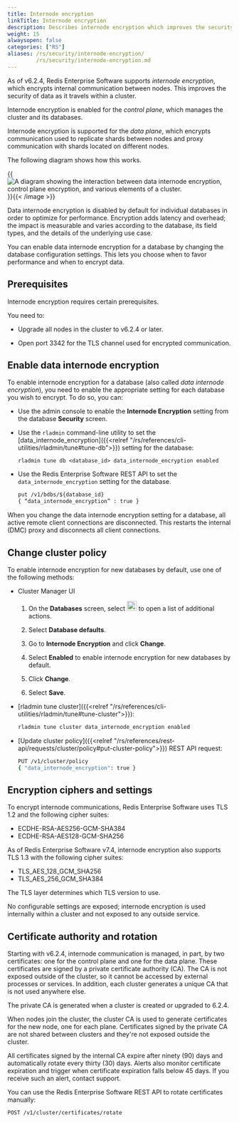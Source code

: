 ```yaml
---
title: Internode encryption
linkTitle: Internode encryption
description: Describes internode encryption which improves the security of data in transit. 
weight: 15
alwaysopen: false
categories: ["RS"]
aliases: /rs/security/internode-encryption/
         /rs/security/internode-encryption.md
---
```

As of v6.2.4, Redis Enterprise Software supports _internode encryption_, which encrypts internal communication between nodes. This improves the security of data as it travels within a cluster.

Internode encryption is enabled for the _control plane_, which manages the cluster and its databases.

Internode encryption is supported for the _data plane_, which encrypts communication used to replicate shards between nodes and proxy communication with shards located on different nodes.

The following diagram shows how this works.

{{<image filename="images/rs/internode-encryption.png" alt="A diagram showing the interaction between data internode encryption, control plane encryption, and various elements of a cluster." >}}{{< /image >}}

Data internode encryption is disabled by default for individual databases in order to optimize for performance.  Encryption adds latency and overhead; the impact is measurable and varies according to the database, its field types, and the details of the underlying use case. 

You can enable data internode encryption for a database by changing the database configuration settings.  This lets you choose when to favor performance and when to encrypt data.

## Prerequisites

Internode encryption requires certain prerequisites.  

You need to:

- Upgrade all nodes in the cluster to v6.2.4 or later.

- Open port 3342 for the TLS channel used for encrypted communication.


## Enable data internode encryption

To enable internode encryption for a database (also called _data internode encryption_), you need to enable the appropriate setting for each database you wish to encrypt.  To do so, you can:

- Use the admin console to enable the **Internode Encryption** setting from the database **Security** screen.

-  Use the `rladmin` command-line utility to set the [data_internode_encryption]({{<relref "/rs/references/cli-utilities/rladmin/tune#tune-db">}}) setting for the database:

    ``` shell
    rladmin tune db <database_id> data_internode_encryption enabled
    ``` 

- Use the Redis Enterprise Software REST API to set the `data_internode_encryption` setting for the database.

    ``` rest
    put /v1/bdbs/${database_id}
    { “data_internode_encryption” : true }
    ```

When you change the data internode encryption setting for a database, all active remote client connections are disconnected.  This restarts the internal (DMC) proxy and disconnects all client connections.

## Change cluster policy

To enable internode encryption for new databases by default, use one of the following methods:

- Cluster Manager UI

    1. On the **Databases** screen, select <img src="/images/rs/buttons/button-toggle-actions-vertical.png#no-click" alt="Toggle actions button" width="22px"> to open a list of additional actions.

    1. Select **Database defaults**.

    1. Go to **Internode Encryption** and click **Change**.

    1. Select **Enabled** to enable internode encryption for new databases by default.

    1. Click **Change**.

    1. Select **Save**.

- [rladmin tune cluster]({{<relref "/rs/references/cli-utilities/rladmin/tune#tune-cluster">}}): 
    
    ```sh
    rladmin tune cluster data_internode_encryption enabled
    ```

- [Update cluster policy]({{<relref "/rs/references/rest-api/requests/cluster/policy#put-cluster-policy">}}) REST API request:

    ```sh
    PUT /v1/cluster/policy 
    { "data_internode_encryption": true }
    ```

## Encryption ciphers and settings

To encrypt internode communications, Redis Enterprise Software uses TLS 1.2 and the following cipher suites:

- ECDHE-RSA-AES256-GCM-SHA384
- ECDHE-RSA-AES128-GCM-SHA256

As of Redis Enterprise Software v7.4, internode encryption also supports TLS 1.3 with the following cipher suites:

- TLS_AES_128_GCM_SHA256
- TLS_AES_256_GCM_SHA384

The TLS layer determines which TLS version to use.

No configurable settings are exposed; internode encryption is used internally within a cluster and not exposed to any outside service.

## Certificate authority and rotation

Starting with v6.2.4, internode communication is managed, in part, by two certificates: one for the control plane and one for the data plane.  These certificates are signed by a private certificate authority (CA).  The CA is not exposed outside of the cluster, so it cannot be accessed by external processes or services.  In addition, each cluster generates a unique CA that is not used anywhere else.

The private CA is generated when a cluster is created or upgraded to 6.2.4.  

When nodes join the cluster, the cluster CA is used to generate certificates for the new node, one for each plane.  Certificates signed by the private CA are not shared between clusters and they're not exposed outside the cluster.

All certificates signed by the internal CA expire after ninety (90) days and automatically rotate every thirty (30) days.  Alerts also monitor certificate expiration and trigger when certificate expiration falls below 45 days.  If you receive such an alert, contact support.

You can use the Redis Enterprise Software REST API to rotate certificates manually:

``` rest
POST /v1/cluster/certificates/rotate
```
